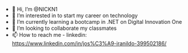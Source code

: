 - 👋 Hi, I’m @NICKN1
- 👀 I’m interested in to start my career on technology
- 🌱 I’m currently learning a bootcamp in .NET on Digital Innovation One
- 💞️ I’m looking to collaborate my classmates
- 📫 How to reach me - linkedin: https://www.linkedin.com/in/jos%C3%A9-iranildo-399502186/

<!---
NICKN1/NICKN1 is a ✨ special ✨ repository because its `README.md` (this file) appears on your GitHub profile.
You can click the Preview link to take a look at your changes.
--->
